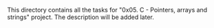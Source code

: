 This directory contains all the tasks for "0x05. C - Pointers, arrays and strings" project.
The description will be added later.
